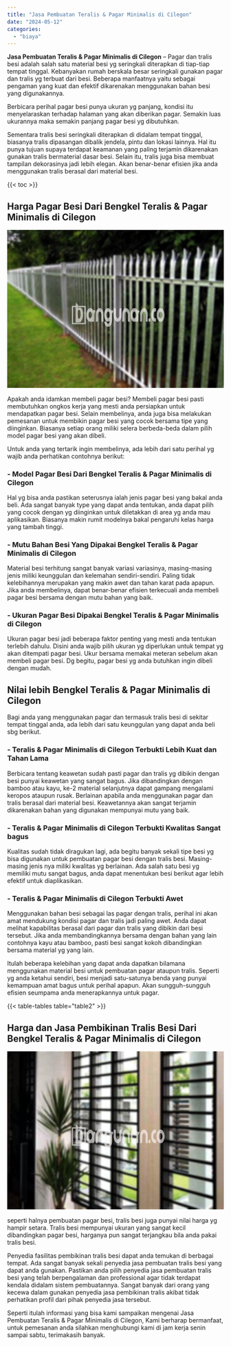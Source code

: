 ```yaml
---
title: "Jasa Pembuatan Teralis & Pagar Minimalis di Cilegon"
date: "2024-05-12"
categories: 
  - "biaya"
---
```


**Jasa Pembuatan Teralis & Pagar Minimalis di Cilegon** – Pagar dan tralis besi adalah salah satu material besi yg seringkali diterapkan di tiap-tiap tempat tinggal. Kebanyakan rumah berskala besar seringkali gunakan pagar dan tralis yg terbuat dari besi. Beberapa manfaatnya yaitu sebagai pengaman yang kuat dan efektif dikarenakan menggunakan bahan besi yang digunakannya.

Berbicara perihal pagar besi punya ukuran yg panjang, kondisi itu menyelaraskan terhadap halaman yang akan diberikan pagar. Semakin luas ukurannya maka semakin panjang pagar besi yg dibutuhkan.

Sementara tralis besi seringkali diterapkan di didalam tempat tinggal, biasanya tralis dipasangan dibalik jendela, pintu dan lokasi lainnya. Hal itu punya tujuan supaya terdapat keamanan yang paling terjamin dikarenakan gunakan tralis bermaterial dasar besi. Selain itu, tralis juga bisa membuat tampilan dekorasinya jadi lebih elegan. Akan benar-benar efisien jika anda menggunakan tralis berasal dari material besi.

{{< toc >}}

## Harga Pagar Besi Dari Bengkel Teralis & Pagar Minimalis di Cilegon

![Jasa Pembuatan Teralis & Pagar Minimalis di Cilegon](/images/pagar-minimalis-murah-34.png)

Apakah anda idamkan membeli pagar besi? Membeli pagar besi pasti membutuhkan ongkos kerja yang mesti anda persiapkan untuk mendapatkan pagar besi. Selain membelinya, anda juga bisa melakukan pemesanan untuk membikin pagar besi yang cocok bersama tipe yang diinginkan. Biasanya setiap orang miliki selera berbeda-beda dalam pilih model pagar besi yang akan dibeli.

Untuk anda yang tertarik ingin membelinya, ada lebih dari satu perihal yg wajib anda perhatikan contohnya berikut:
### \- Model Pagar Besi Dari Bengkel Teralis & Pagar Minimalis di Cilegon

Hal yg bisa anda pastikan seterusnya ialah jenis pagar besi yang bakal anda beli. Ada sangat banyak type yang dapat anda tentukan, anda dapat pilih yang cocok dengan yg diinginkan untuk diletakkan di area yg anda mau aplikasikan. Biasanya makin rumit modelnya bakal pengaruhi kelas harga yang tambah tinggi.

### \- Mutu Bahan Besi Yang Dipakai Bengkel Teralis & Pagar Minimalis di Cilegon

Material besi terhitung sangat banyak variasi variasinya, masing-masing jenis miliki keunggulan dan kelemahan sendiri-sendiri. Paling tidak kelebihannya merupakan yang makin awet dan tahan karat pada apapun. Jika anda membelinya, dapat benar-benar efisien terkecuali anda membeli pagar besi bersama dengan mutu bahan yang baik.

### \- Ukuran Pagar Besi Dipakai Bengkel Teralis & Pagar Minimalis di Cilegon

Ukuran pagar besi jadi beberapa faktor penting yang mesti anda tentukan terlebih dahulu. Disini anda wajib pilih ukuran yg diperlukan untuk tempat yg akan ditempati pagar besi. Ukur bersama memakai meteran sebelum akan membeli pagar besi. Dg begitu, pagar besi yg anda butuhkan ingin dibeli dengan mudah.

## Nilai lebih Bengkel Teralis & Pagar Minimalis di Cilegon

Bagi anda yang menggunakan pagar dan termasuk tralis besi di sekitar tempat tinggal anda, ada lebih dari satu keunggulan yang dapat anda beli sbg berikut.

### \- Teralis & Pagar Minimalis di Cilegon Terbukti Lebih Kuat dan Tahan Lama

Berbicara tentang keawetan sudah pasti pagar dan tralis yg dibikin dengan besi punyai keawetan yang sangat bagus. Jika dibandingkan dengan bamboo atau kayu, ke-2 material selanjutnya dapat gampang mengalami keropos ataupun rusak. Berlainan apabila anda menggunakan pagar dan tralis berasal dari material besi. Keawetannya akan sangat terjamin dikarenakan bahan yang digunakan mempunyai mutu yang baik.

### \- Teralis & Pagar Minimalis di Cilegon Terbukti Kwalitas Sangat bagus

Kualitas sudah tidak diragukan lagi, ada begitu banyak sekali tipe besi yg bisa digunakan untuk pembuatan pagar besi dengan tralis besi. Masing-masing jenis nya miliki kwalitas yg berlainan. Ada salah satu besi yg memiliki mutu sangat bagus, anda dapat menentukan besi berikut agar lebih efektif untuk diaplikasikan.

### \- Teralis & Pagar Minimalis di Cilegon Terbukti Awet

Menggunakan bahan besi sebagai las pagar dengan tralis, perihal ini akan amat mendukung kondisi pagar dan tralis jadi paling awet. Anda dapat melihat kapabilitas berasal dari pagar dan tralis yang dibikin dari besi tersebut. Jika anda membandingkannya bersama dengan bahan yang lain contohnya kayu atau bamboo, pasti besi sangat kokoh dibandingkan bersama material yg yang lain.

Itulah beberapa kelebihan yang dapat anda dapatkan bilamana menggunakan material besi untuk pembuatan pagar ataupun tralis. Seperti yg anda ketahui sendiri, besi menjadi satu-satunya benda yang punyai kemampuan amat bagus untuk perihal apapun. Akan sungguh-sungguh efisien seumpama anda menerapkannya untuk pagar.

{{< table-tables table="table2" >}}

## Harga dan Jasa Pembikinan Tralis Besi Dari Bengkel Teralis & Pagar Minimalis di Cilegon

![Jasa Pembuatan Teralis & Pagar Minimalis di Cilegon](/images/teralis-minimalis-murah-24.png)

seperti halnya pembuatan pagar besi, tralis besi juga punyai nilai harga yg hampir setara. Tralis besi mempunyai ukuran yang sangat kecil dibandingkan pagar besi, harganya pun sangat terjangkau bila anda pakai tralis besi.

Penyedia fasilitas pembikinan tralis besi dapat anda temukan di berbagai tempat. Ada sangat banyak sekali penyedia jasa pembuatan tralis besi yang dapat anda gunakan. Pastikan anda pilih penyedia jasa pembuatan tralis besi yang telah berpengalaman dan professional agar tidak terdapat kendala didalam sistem pembuatannya. Sangat banyak dari orang yang kecewa dalam gunakan penyedia jasa pembikinan tralis akibat tidak perhatikan profil dari pihak penyedia jasa tersebut.

Seperti itulah informasi yang bisa kami sampaikan mengenai Jasa Pembuatan Teralis & Pagar Minimalis di Cilegon, Kami berharap bermanfaat, untuk pemesanan anda silahkan menghubungi kami di jam kerja senin sampai sabtu, terimakasih banyak.

